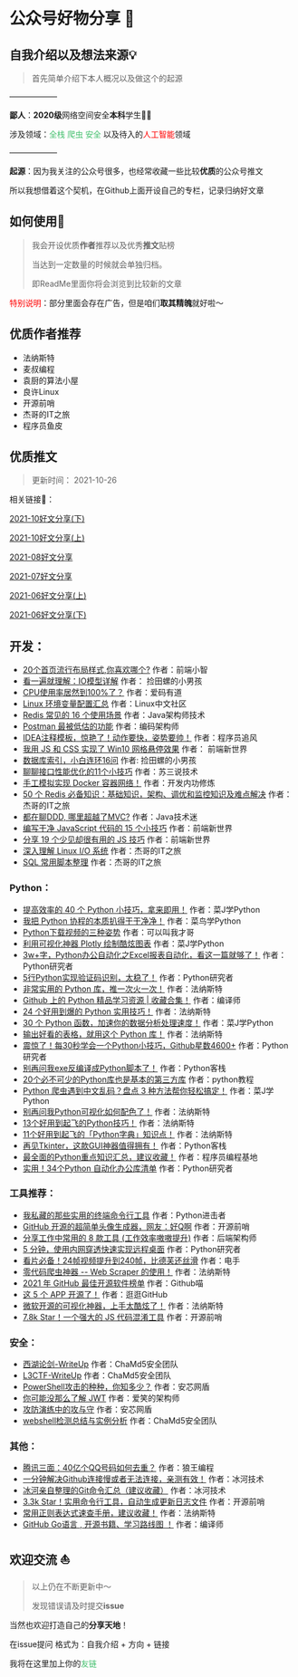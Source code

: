 # 公众号好物分享 :shark:

## 自我介绍以及想法来源💡

> 首先简单介绍下本人概况以及做这个的起源

——————

**鄙人**：**2020级**网络空间安全**本科**学生👨‍🎓

涉及领域：<font color=#41BF6C>全栈</font> <font color=#41BF6C>爬虫</font> <font color=#41BF6C>安全</font> 以及待入的<font color=red>人工智能</font>领域

——————

**起源**：因为我关注的公众号很多，也经常收藏一些比较**优质**的公众号推文

所以我想借着这个契机，在Github上面开设自己的专栏，记录归纳好文章

## 如何使用🧪

> 我会开设优质**作者**推荐以及优秀**推文**贴榜
>
> 当达到一定数量的时候就会单独归档。
>
> 即ReadMe里面你将会浏览到比较新的文章

<font color=red>特别说明</font>：部分里面会存在广告，但是咱们**取其精魄**就好啦～

##  优质作者推荐

- 法纳斯特
- 麦叔编程
- 袁厨的算法小屋
- 良许Linux
- 开源前哨
- 杰哥的IT之旅
- 程序员鱼皮

##  优质推文

> 更新时间： 2021-10-26

相关链接🔗：

[2021-10好文分享(下)]()

[2021-10好文分享(上)](https://github.com/hengyi666/WeChatShare/blob/main/2021-10%E5%A5%BD%E6%96%87%E5%88%86%E4%BA%AB(%E4%B8%8A).md)

[2021-08好文分享](https://github.com/hengyi666/WeChatShare/blob/main/2021-08%E5%A5%BD%E6%96%87%E5%88%86%E4%BA%AB.md)

[2021-07好文分享](https://github.com/hengyi666/WeChatShare/blob/main/2021-07%E5%A5%BD%E6%96%87%E5%88%86%E4%BA%AB.md)

[2021-06好文分享(上)](https://github.com/hengyi666/WeChatShare/blob/main/2021-06%E5%A5%BD%E6%96%87%E5%88%86%E4%BA%AB(%E4%B8%8A).md)

[2021-06好文分享(下)](https://github.com/hengyi666/WeChatShare/blob/main/2021-06%E5%A5%BD%E6%96%87%E5%88%86%E4%BA%AB(%E4%B8%8B).md)

##  开发：

- [20个首页流行布局样式,你喜欢哪个?](https://mp.weixin.qq.com/s/cre5QQmkSZhsbgb6NdXxIg) 作者：前端小智
- [看一遍就理解：IO模型详解](https://mp.weixin.qq.com/s/bb7C6VNbq7REP9u8PsreSg) 作者： 捡田螺的小男孩
- [CPU使用率居然到100%了？](https://mp.weixin.qq.com/s/nVF6RhNU9sasMpm4NSVnIQ) 作者：爱码有道
- [Linux 环境变量配置汇总](https://mp.weixin.qq.com/s/8HJZ8EI0ZsQ-GxLgek_YOQ) 作者：Linux中文社区
- [Redis 常见的 16 个使用场景](https://mp.weixin.qq.com/s/KPELUdanmcJPPThDsCqL_w) 作者：Java架构师技术
- [Postman 最被低估的功能](https://mp.weixin.qq.com/s/-2HxLBIERN_SqYeGGaCliA) 作者：编码架构师
- [IDEA注释模板，惊艳了！动作要快，姿势要帅！](https://mp.weixin.qq.com/s/BhwWfS0oXdSO-G0-njgzVw) 作者：程序员追风
- [我用 JS 和 CSS 实现了 Win10 网格悬停效果](https://mp.weixin.qq.com/s/qfH985O5YoOhXIh3WsMXGA) 作者： 前端新世界
- [数据库索引，小白连环16问](https://mp.weixin.qq.com/s/sXMYVK3hKQyi8-4ip44Zmw) 作者: 捡田螺的小男孩 
- [聊聊接口性能优化的11个小技巧](https://mp.weixin.qq.com/s/0ez_mkyr0i4MZd7DEN7M8A) 作者：苏三说技术
- [手工模拟实现 Docker 容器网络！](https://mp.weixin.qq.com/s/Arcz3RWe_o0Ijw6uPWKdVw) 作者：开发内功修炼
- [50 个 Redis 必备知识：基础知识，架构、调优和监控知识及难点解决](https://mp.weixin.qq.com/s/NZtra5BluzKP0G24wLTGtg) 作者：杰哥的IT之旅
- [都在聊DDD, 哪里超越了MVC?](https://mp.weixin.qq.com/s/yLwiTRmZFQDNz4rlfYbicQ)  作者：Java技术迷
- [编写干净 JavaScript 代码的 15 个小技巧](https://mp.weixin.qq.com/s/A_SKpuw4AF3e4DSNXWsPrA) 作者：前端新世界
- [分享 19 个少见却很有用的 JS 技巧](https://mp.weixin.qq.com/s/3DJiV2XeJ4V4dBdK9Yqs1w) 作者：前端新世界
- [深入理解 Linux I/O 系统](https://mp.weixin.qq.com/s/Sfq0qBNHT-jQn8IkioU4Hg) 作者：杰哥的IT之旅
- [SQL 常用脚本整理](https://mp.weixin.qq.com/s/l82Pmtd_V88qJmSbuAmWqA) 作者：杰哥的IT之旅

###  Python：

- [提高效率的 40 个 Python 小技巧，拿来即用！](https://mp.weixin.qq.com/s/4p7VE6lQWzWfOmsj_IRytw) 作者：菜J学Python
- [我把 Python 协程的本质扒得干干净净！](https://mp.weixin.qq.com/s/AhC4xyKjIPiJ5jo0XSii1Q) 作者：菜鸟学Python
- [Python下载视频的三种姿势](https://mp.weixin.qq.com/s/sxIDMHg-X9U2EUspa8shLQ) 作者：可以叫我才哥
- [利用可视化神器 Plotly 绘制酷炫图表](https://mp.weixin.qq.com/s/Ol2HqauwoeWOY6NWBG1f-g) 作者：菜J学Python
- [3w+字，Python办公自动化之Excel报表自动化，看这一篇就够了！](https://mp.weixin.qq.com/s/71SomVRVvHdowLEUj9s2vA) 作者：Python研究者
- [5行Python实现验证码识别，太稳了！](https://mp.weixin.qq.com/s/6FjhxN72vzYWoqqsC_JwcA) 作者：Python研究者
- [非常实用的 Python 库，推一次火一次！](https://mp.weixin.qq.com/s/cEbcrnRHuZh1uyw8SSYPSg) 作者：法纳斯特
- [Github 上的 Python 精品学习资源 | 收藏合集！](https://mp.weixin.qq.com/s/pc9VtvxShgSE2y3EaN18jQ) 作者：编译师
- [24 个好用到爆的 Python 实用技巧！](https://mp.weixin.qq.com/s/iZw3RmWIiQZa9kO5bDUINw) 作者：法纳斯特
- [30 个 Python 函数，加速你的数据分析处理速度！](https://mp.weixin.qq.com/s/a184i8ksOF4iOYPxbfg72A) 作者：菜J学Python
- [输出好看的表格，就用这个 Python 库！](https://mp.weixin.qq.com/s/g9yy7uE4lexGu3zaGrLBmg) 作者：法纳斯特
- [震惊了！每30秒学会一个Python小技巧，Github星数4600+](https://mp.weixin.qq.com/s/OWR4pP-rBjzWfbzjd8hsEg) 作者：Python研究者
- [别再问我exe反编译成Python脚本了！](https://mp.weixin.qq.com/s/Qacl1KQJVPSNVq6LdsrDaQ) 作者：Python客栈
- [20个必不可少的Python库也是基本的第三方库](https://mp.weixin.qq.com/s/keOEKhqLwWY7U8CMbpNZKQ) 作者：python教程
- [Python 爬虫遇到中文乱码？盘点 3 种方法帮你轻松搞定！](https://mp.weixin.qq.com/s/Q9jHwiMi5VIf-BaB4AiHhw) 作者：菜J学Python
- [别再问我Python可视化如何配色了！](https://mp.weixin.qq.com/s/lsJcBWy51zFnHQy5Yy69Cw) 作者：法纳斯特
- [13个好用到起飞的Python技巧！](https://mp.weixin.qq.com/s/ERfIA07u9csm-yvdTg_o2Q) 作者：法纳斯特
- [11个好用到起飞的「Python字典」知识点！](https://mp.weixin.qq.com/s/fEFQxjr3uWnPP0tdEyP21A) 作者：法纳斯特
- [再见Tkinter，这款GUI神器值得拥有！](https://mp.weixin.qq.com/s/Z7PcwH05e6DI7lWA2iN-EQ) 作者：Python客栈
- [最全面的Python重点知识汇总，建议收藏！](https://mp.weixin.qq.com/s/CBfjrHhq6kjae2gOlnG_bg) 作者：程序员编程基地
- [实用！34个Python 自动化办公库清单](https://mp.weixin.qq.com/s/wltRsdmedEIL9WyNWUGqxA) 作者：Python研究者

###  工具推荐：

- [我私藏的那些实用的终端命令行工具](https://mp.weixin.qq.com/s/VKdS3QsyXAo9OpWYQsMSGQ) 作者：Python进击者
- [GitHub 开源的超简单头像生成器，网友：好Q啊](https://mp.weixin.qq.com/s/pWHqpegvTZ28lmjdpykiAw) 作者：开源前哨
- [分享工作中常用的 8 款工具 (工作效率嗷嗷提升)](https://mp.weixin.qq.com/s/kfpxoWIniP_ltxcHIHV_dw) 作者：后端架构师
- [5 分钟，使用内网穿透快速实现远程桌面](https://mp.weixin.qq.com/s/2B6moO5r3t-BhcY0WYeK_Q) 作者：Python研究者
- [看片必备！24帧视频提升到240帧，比德芙还丝滑](https://mp.weixin.qq.com/s/rXeomknS1P_2ko49nr3UFw) 作者：电手
- [零代码爬虫神器 -- Web Scraper 的使用！](https://mp.weixin.qq.com/s/h2WfbVRnw93o8Eli4mEklg) 作者：法纳斯特
- [2021 年 GitHub 最佳开源软件榜单](https://mp.weixin.qq.com/s/LTHIfSwV5i7I3iXK7ZE7-Q) 作者：Github喵
- [这 5 个 APP 开源了！](https://mp.weixin.qq.com/s/BOc-kKEB7sWAUKBVv8R9WQ) 作者：逛逛GitHub
- [微软开源的可视化神器，上手太酷炫了！](https://mp.weixin.qq.com/s/NQa6W7sSHecxnAw15v5o0g) 作者：法纳斯特
- [7.8k Star！一个强大的 JS 代码混淆工具](https://mp.weixin.qq.com/s/pJTCN-NAD9-hgoJc-LbK0Q) 作者：开源前哨

###  安全：

- [西湖论剑-WriteUp](https://mp.weixin.qq.com/s/HSLnu1pmTZ7AYxMM8oNBaw) 作者：ChaMd5安全团队
- [L3CTF-WriteUp](https://mp.weixin.qq.com/s/UvUNyZuK0kAcfyto06Xx4g) 作者：ChaMd5安全团队
- [PowerShell攻击的种种，你知多少？](https://mp.weixin.qq.com/s/sem5bF93KpR-tygfweQPBg) 作者：安芯网盾
- [你可能没那么了解 JWT](https://mp.weixin.qq.com/s/1z1Q4NAjF_7-WBI0vH4Y0w) 作者：爱笑的架构师
- [攻防演练中的攻与守](https://mp.weixin.qq.com/s/E0djw8KMOIlngmCrt_AKZw) 作者：安芯网盾
- [webshell检测总结与实例分析](https://mp.weixin.qq.com/s/PkFg6mcLQ8bmy0zCH-YHlQ) 作者：ChaMd5安全团队

###  其他：

- [腾讯三面：40亿个QQ号码如何去重？](https://mp.weixin.qq.com/s/hXzhOSc1wEyumD8YOYc4yQ) 作者：狼王编程
- [一分钟解决Github连接慢或者无法连接，亲测有效！](https://mp.weixin.qq.com/s/Xe0ZlrBKfy0YSq4C6VHhrw) 作者：冰河技术
- [冰河亲自整理的Git命令汇总（建议收藏）](https://mp.weixin.qq.com/s/BojzCPOFRBktdCUtwX-Iww) 作者：冰河技术
- [3.3k Star！实用命令行工具，自动生成更新日志文件](https://mp.weixin.qq.com/s/SRU5I83IFSVftxUGhmifmw) 作者：开源前哨
- [常用正则表达式速查手册，建议收藏！](https://mp.weixin.qq.com/s/KNOOysaK_QiRt9CPI_TYVA) 作者：法纳斯特
- [GitHub Go语言 , 开源书籍、学习路线图 ！](https://mp.weixin.qq.com/s/LzzB3_YheWAGmZUX8ZCpSA) 作者：编译师

##  欢迎交流 :sailboat:

> 以上仍在不断更新中～
>
> 发现错误请及时提交**issue**

当然也欢迎打造自己的**分享天地**！

在issue提问 格式为：自我介绍 + 方向 + 链接

我将在这里加上你的<font color=#41BF6C>友链</font>
